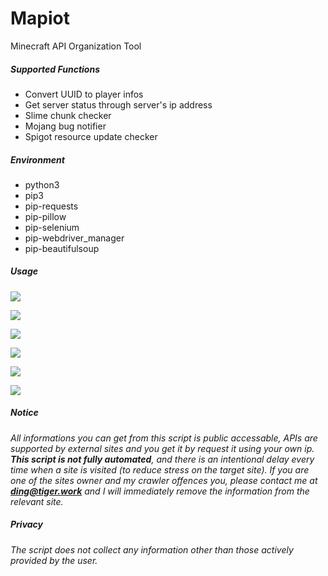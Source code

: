 # Mapiot
Minecraft API Organization Tool

##### Supported Functions

- Convert UUID to player infos
- Get server status through server's ip address
- Slime chunk checker
- Mojang bug notifier
- Spigot resource update checker

##### Environment

- python3
- pip3
- pip-requests
- pip-pillow
- pip-selenium
- pip-webdriver_manager
- pip-beautifulsoup

##### Usage

![](https://websiteimage-1258728659.cos.na-siliconvalley.myqcloud.com/mapiotA.png)

![](https://websiteimage-1258728659.cos.na-siliconvalley.myqcloud.com/mapiotB.png)

![](https://websiteimage-1258728659.cos.na-siliconvalley.myqcloud.com/mapiotC.png)

![](https://websiteimage-1258728659.cos.na-siliconvalley.myqcloud.com/mapiotD.png)

![](https://websiteimage-1258728659.cos.na-siliconvalley.myqcloud.com/mapiotE.png)

![](https://websiteimage-1258728659.cos.na-siliconvalley.myqcloud.com/mapiotF.png)



##### Notice

*All informations you can get from this script is public accessable, APIs are supported by external sites and you get it by request it using your own ip. **This script is not fully automated**, and there is an intentional delay every time when a site is visited (to reduce stress on the target site). If you are one of the sites owner and my crawler offences you, please contact me at **ding@tiger.work** and I will immediately remove the information from the relevant site.*

##### Privacy

*The script does not collect any information other than those actively provided by the user.*
